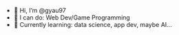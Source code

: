 - 👋 Hi, I’m @gyau97
- 👀 I can do: Web Dev/Game Programming
- 🌱 Currently learning: data science, app dev, maybe AI...

<!---
gyau97/gyau97 is a ✨ special ✨ repository because its `README.md` (this file) appears on your GitHub profile.
You can click the Preview link to take a look at your changes.
--->
